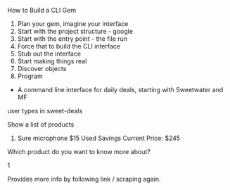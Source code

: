 How to Build a CLI Gem 

1. Plan your gem, imagine your interface
2. Start with the project structure - google 
3. Start with the entry point - the file run 
4. Force that to build the CLI interface 
5. Stub out the interface 
6. Start making things real
7. Discover objects 
8. Program 

 - A command line interface for daily deals, starting with Sweetwater and MF 

 user types in sweet-deals 

 Show a list of products 

 1. Sure microphone 
    $15 Used Savings
    Current Price: $245 

Which product do you want to know more about?
 
1 

Provides more info by following link / scraping again.